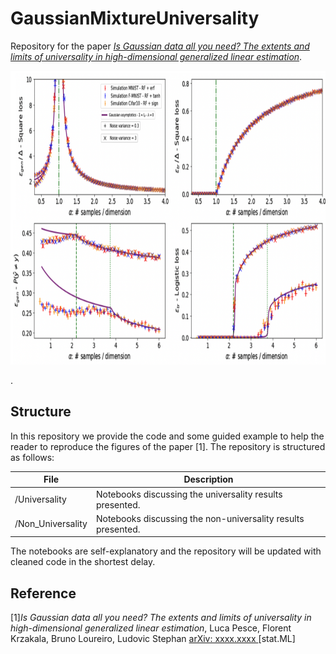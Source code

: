 # GaussianMixtureUniversality

Repository for the paper [*Is Gaussian data all you need? The extents and limits of universality in high-dimensional generalized linear estimation*](https://arxiv.org/abs/xxxxx). 

<p float="left">
  <img src="https://github.com/lucpoisson/GaussianMixtureUniversality/blob/main/figures/universality.png" height="470" />
</p>
. 

## Structure

In this repository we provide the code and some guided example to help the reader to reproduce the figures of the paper [1]. The repository is structured as follows:

| File                          | Description                                                                                                                                                    |
|-------------------------------|----------------------------------------------------------------------------------------------------------------------------------------------------------------|
|/Universality| Notebooks discussing the universality results presented.           |
| /Non_Universality |  Notebooks discussing the non-universality results presented.                  |


The notebooks are self-explanatory and the repository will be updated with cleaned code in the shortest delay.

## Reference

[1]*Is Gaussian data all you need? The extents and limits of universality in high-dimensional generalized linear estimation*,
Luca Pesce, Florent Krzakala, Bruno Loureiro, Ludovic Stephan [arXiv: xxxx.xxxx ](https://arxiv.org/abs/)[stat.ML]

